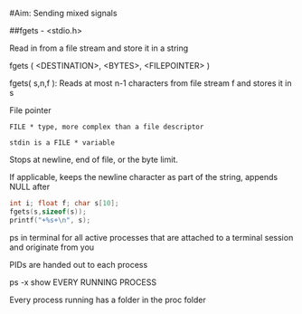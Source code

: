 #Aim: Sending mixed signals

##fgets - \<stdio.h\>

  Read in from a file stream and store it in a string
  
  fgets ( \<DESTINATION\>, \<BYTES\>, \<FILEPOINTER\> )
  
  fgets( s,n,f ): Reads at most n-1 characters from file stream f and stores it in s
  
  File pointer
  
    FILE * type, more complex than a file descriptor
    
    stdin is a FILE * variable
    
  Stops at newline, end of file, or the byte limit.
  
  If applicable, keeps the newline character as part of the string, appends NULL after
   
  
  ```c
  int i; float f; char s[10];
  fgets(s,sizeof(s));
  printf("+%s+\n", s);
  
  
  ```
  
  ps in terminal for all active processes that are attached to a terminal session and originate from you
  
  PIDs are handed out to each process
  
  ps -x show EVERY RUNNING PROCESS
  
  Every process running has a folder in the proc folder
  
  

